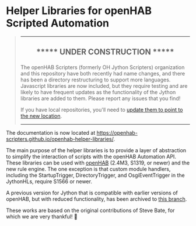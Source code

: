 # Helper Libraries for openHAB Scripted Automation

>***
>## <p style="text-align: center;">***** **UNDER CONSTRUCTION** *****</p>
>The openHAB Scripters (formerly OH Jython Scripters) organization and this repository have both recently had name changes, and there has been a directory restructuring to support more languages. 
Javascript libraries are now included, but they require testing and are likely to have frequent updates as the functionality of the Jython libraries are added to them. 
Please report any issues that you find! 
>
>If you have local repositories, you'll need to [update them to point to the new location](https://help.github.com/en/articles/changing-a-remotes-url).
>***

The documentation is now located at https://openhab-scripters.github.io/openhab-helper-libraries/.

The main purpose of the helper libraries is to provide a layer of abstraction to simplify the interaction of scripts with the openHAB Automation API.
These libraries can be used with [openHAB](http://openhab.org/) (2.4M3, S1319, or newer) and the new rule engine. 
The one exception is that custom module handlers, including the StartupTrigger, DirectoryTrigger, and OsgiEventTrigger in the JythonHLs, require S1566 or newer.

A previous version for Jython that is compatible with earlier versions of openHAB, but with reduced functionality, has been archived to [this branch](https://github.com/OH-Jython-Scripters/openhab2-jython/tree/original_(%3C%3D2.3)).

These works are based on the original contributions of Steve Bate, for which we are very thankful!  :vulcan_salute: 
